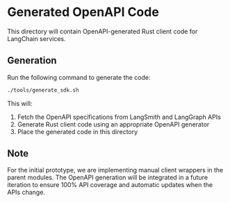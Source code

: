 # Generated OpenAPI Code

This directory will contain OpenAPI-generated Rust client code for LangChain services.

## Generation

Run the following command to generate the code:

```bash
./tools/generate_sdk.sh
```

This will:
1. Fetch the OpenAPI specifications from LangSmith and LangGraph APIs
2. Generate Rust client code using an appropriate OpenAPI generator
3. Place the generated code in this directory

## Note

For the initial prototype, we are implementing manual client wrappers in the parent
modules. The OpenAPI generation will be integrated in a future iteration to ensure
100% API coverage and automatic updates when the APIs change.
